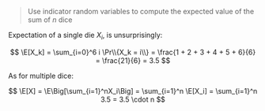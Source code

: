 > Use indicator random variables to compute the expected value of the sum of
> $n$ dice

Expectation of a single die $X_i$, is unsurprisingly:

$$ \E[X_k] = \sum_{i=0}^6 i \Pr\\{X_k = i\\}
           = \frac{1 + 2 + 3 + 4 + 5 + 6}{6}
           = \frac{21}{6}
           = 3.5 $$

As for multiple dice:

$$ \E[X] = \E\Big[\sum_{i=1}^nX_i\Big]
         = \sum_{i=1}^n \E[X_i]
         = \sum_{i=1}^n 3.5
         = 3.5 \cdot n $$
